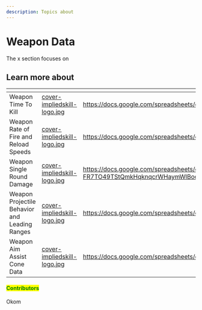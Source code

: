 ```yaml
---
description: Topics about
---
```


# Weapon Data

The x section focuses on&#x20;



## Learn more about

<table data-view="cards"><thead><tr><th></th><th data-hidden data-card-cover data-type="files"></th><th data-hidden data-card-target data-type="content-ref"></th></tr></thead><tbody><tr><td>Weapon Time To Kill</td><td><a href="../../../../../.gitbook/assets/cover-impliedskill-logo.jpg">cover-impliedskill-logo.jpg</a></td><td><a href="https://docs.google.com/spreadsheets/d/1XsNcajTd7gHLHZK2rEDUk5yF6ND1SJzEKLo3wAHY_GE/">https://docs.google.com/spreadsheets/d/1XsNcajTd7gHLHZK2rEDUk5yF6ND1SJzEKLo3wAHY_GE/</a></td></tr><tr><td>Weapon Rate of Fire and Reload Speeds</td><td><a href="../../../../../.gitbook/assets/cover-impliedskill-logo.jpg">cover-impliedskill-logo.jpg</a></td><td><a href="https://docs.google.com/spreadsheets/d/1txOEuXnoT7zYVtGrzM3m3Tm8LSEZAOAl-H6Td3NOi5c/">https://docs.google.com/spreadsheets/d/1txOEuXnoT7zYVtGrzM3m3Tm8LSEZAOAl-H6Td3NOi5c/</a></td></tr><tr><td>Weapon Single Round Damage</td><td><a href="../../../../../.gitbook/assets/cover-impliedskill-logo.jpg">cover-impliedskill-logo.jpg</a></td><td><a href="https://docs.google.com/spreadsheets/d/13wk9CSImi-FR7TO49TStQmkHqknqcrWHaymWlBocxs4/edit?gid=0#gid=0">https://docs.google.com/spreadsheets/d/13wk9CSImi-FR7TO49TStQmkHqknqcrWHaymWlBocxs4/edit?gid=0#gid=0</a></td></tr><tr><td>Weapon Projectile Behavior and Leading Ranges</td><td><a href="../../../../../.gitbook/assets/cover-impliedskill-logo.jpg">cover-impliedskill-logo.jpg</a></td><td><a href="https://docs.google.com/spreadsheets/d/1TM9ZQ2rl14udupkg5LuKHCT27bDtXGw8xGa7FkOxknM/">https://docs.google.com/spreadsheets/d/1TM9ZQ2rl14udupkg5LuKHCT27bDtXGw8xGa7FkOxknM/</a></td></tr><tr><td>Weapon Aim Assist Cone Data</td><td><a href="../../../../../.gitbook/assets/cover-impliedskill-logo.jpg">cover-impliedskill-logo.jpg</a></td><td><a href="https://docs.google.com/spreadsheets/d/1G8UGZAL_drk3MSdsuLziiD9DYdqQTz1Q98E3RGyOwDY/">https://docs.google.com/spreadsheets/d/1G8UGZAL_drk3MSdsuLziiD9DYdqQTz1Q98E3RGyOwDY/</a></td></tr></tbody></table>



#### <mark style="color:green;">Contributors</mark>

Okom
